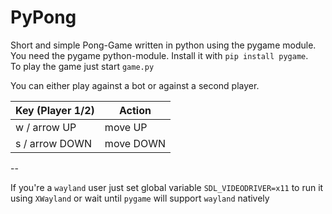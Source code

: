 # PyPong
Short and simple Pong-Game written in python using the pygame module.  
You need the pygame python-module. Install it with ```pip install pygame```.  
To play the game just start ```game.py```

You can either play against a bot or against a second player.
          
  Key (Player 1/2)  | Action
  ----------------- | -----------------
  w / arrow UP      |     move UP
  s / arrow DOWN    |     move DOWN

--

If you're a ``wayland`` user just set global variable ``SDL_VIDEODRIVER=x11`` to run it using ``XWayland`` or wait until ``pygame`` will support ``wayland`` natively